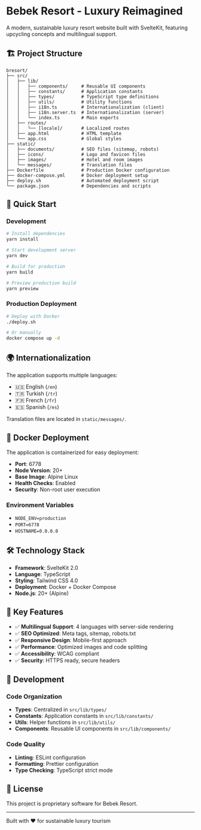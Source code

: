 # Bebek Resort - Luxury Reimagined

A modern, sustainable luxury resort website built with SvelteKit, featuring upcycling concepts and multilingual support.

## 🏗️ Project Structure

```
bresort/
├── src/
│   ├── lib/
│   │   ├── components/     # Reusable UI components
│   │   ├── constants/      # Application constants
│   │   ├── types/          # TypeScript type definitions
│   │   ├── utils/          # Utility functions
│   │   ├── i18n.ts         # Internationalization (client)
│   │   ├── i18n.server.ts  # Internationalization (server)
│   │   └── index.ts        # Main exports
│   ├── routes/
│   │   └── [locale]/       # Localized routes
│   ├── app.html            # HTML template
│   └── app.css             # Global styles
├── static/
│   ├── documents/          # SEO files (sitemap, robots)
│   ├── icons/              # Logo and favicon files
│   ├── images/             # Hotel and room images
│   └── messages/           # Translation files
├── Dockerfile              # Production Docker configuration
├── docker-compose.yml      # Docker deployment setup
├── deploy.sh               # Automated deployment script
└── package.json            # Dependencies and scripts
```

## 🚀 Quick Start

### Development

```bash
# Install dependencies
yarn install

# Start development server
yarn dev

# Build for production
yarn build

# Preview production build
yarn preview
```

### Production Deployment

```bash
# Deploy with Docker
./deploy.sh

# Or manually
docker compose up -d
```

## 🌍 Internationalization

The application supports multiple languages:

- 🇺🇸 English (`/en`)
- 🇹🇷 Turkish (`/tr`)
- 🇫🇷 French (`/fr`)
- 🇪🇸 Spanish (`/es`)

Translation files are located in `static/messages/`.

## 🐳 Docker Deployment

The application is containerized for easy deployment:

- **Port**: 6778
- **Node Version**: 20+
- **Base Image**: Alpine Linux
- **Health Checks**: Enabled
- **Security**: Non-root user execution

### Environment Variables

- `NODE_ENV=production`
- `PORT=6778`
- `HOSTNAME=0.0.0.0`

## 🛠️ Technology Stack

- **Framework**: SvelteKit 2.0
- **Language**: TypeScript
- **Styling**: Tailwind CSS 4.0
- **Deployment**: Docker + Docker Compose
- **Node.js**: 20+ (Alpine)

## 📁 Key Features

- ✅ **Multilingual Support**: 4 languages with server-side rendering
- ✅ **SEO Optimized**: Meta tags, sitemap, robots.txt
- ✅ **Responsive Design**: Mobile-first approach
- ✅ **Performance**: Optimized images and code splitting
- ✅ **Accessibility**: WCAG compliant
- ✅ **Security**: HTTPS ready, secure headers

## 🔧 Development

### Code Organization

- **Types**: Centralized in `src/lib/types/`
- **Constants**: Application constants in `src/lib/constants/`
- **Utils**: Helper functions in `src/lib/utils/`
- **Components**: Reusable UI components in `src/lib/components/`

### Code Quality

- **Linting**: ESLint configuration
- **Formatting**: Prettier configuration
- **Type Checking**: TypeScript strict mode

## 📄 License

This project is proprietary software for Bebek Resort.

---

Built with ❤️ for sustainable luxury tourism
